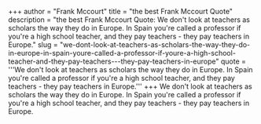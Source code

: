 +++
author = "Frank Mccourt"
title = "the best Frank Mccourt Quote"
description = "the best Frank Mccourt Quote: We don't look at teachers as scholars the way they do in Europe. In Spain you're called a professor if you're a high school teacher, and they pay teachers - they pay teachers in Europe."
slug = "we-dont-look-at-teachers-as-scholars-the-way-they-do-in-europe-in-spain-youre-called-a-professor-if-youre-a-high-school-teacher-and-they-pay-teachers---they-pay-teachers-in-europe"
quote = '''We don't look at teachers as scholars the way they do in Europe. In Spain you're called a professor if you're a high school teacher, and they pay teachers - they pay teachers in Europe.'''
+++
We don't look at teachers as scholars the way they do in Europe. In Spain you're called a professor if you're a high school teacher, and they pay teachers - they pay teachers in Europe.

